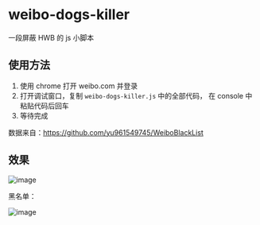 # weibo-dogs-killer

一段屏蔽 HWB 的 js 小脚本

## 使用方法

1. 使用 chrome 打开 weibo.com 并登录
2. 打开调试窗口，复制 `weibo-dogs-killer.js` 中的全部代码， 在 console 中粘贴代码后回车
3. 等待完成

数据来自：https://github.com/yu961549745/WeiboBlackList


## 效果
![image](https://user-images.githubusercontent.com/1472352/31420525-b2c51600-ae07-11e7-8b4e-0a287e1914ab.png)

黑名单：

![image](https://user-images.githubusercontent.com/1472352/31420547-ce77fef8-ae07-11e7-83a2-396f1d4d147d.png)

